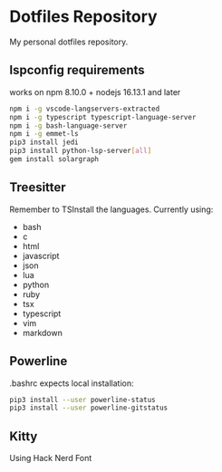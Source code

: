 # Dotfiles Repository

My personal dotfiles repository.

## lspconfig requirements

works on npm 8.10.0 + nodejs 16.13.1 and later

```bash
npm i -g vscode-langservers-extracted
npm i -g typescript typescript-language-server
npm i -g bash-language-server
npm i -g emmet-ls
pip3 install jedi
pip3 install python-lsp-server[all]
gem install solargraph

```

## Treesitter

Remember to TSInstall the languages. Currently using:

* bash
* c
* html
* javascript
* json
* lua
* python
* ruby
* tsx
* typescript
* vim
* markdown

## Powerline

.bashrc expects local installation:

```bash
pip3 install --user powerline-status
pip3 install --user powerline-gitstatus

```

## Kitty

Using Hack Nerd Font
